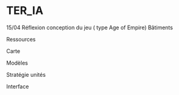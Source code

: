 # TER_IA
15/04
Réflexion conception du jeu ( type  Age of Empire)
  Bâtiments
  
  Ressources
  
  Carte
  
  Modèles
  
  Stratégie unités
  
  Interface
  

